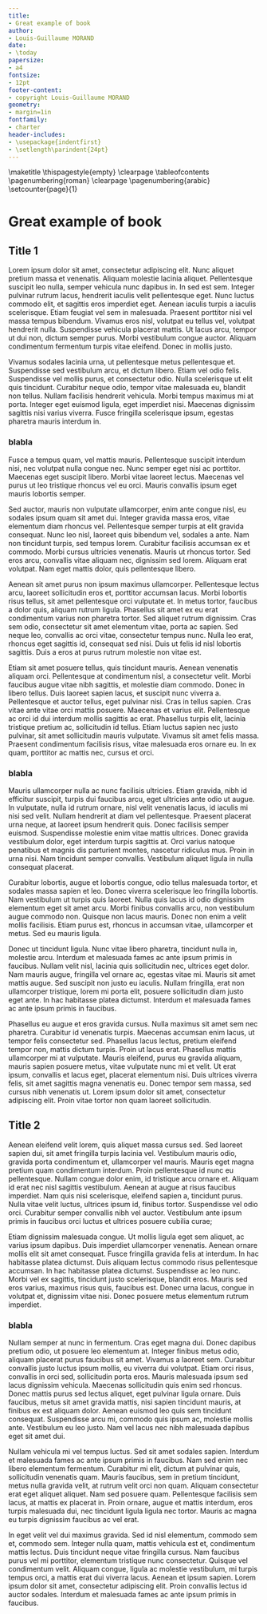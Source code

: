 ```yaml
---
title:
- Great example of book
author:
- Louis-Guillaume MORAND
date:
- \today
papersize:
- a4
fontsize:
- 12pt
footer-content:
- copyright Louis-Guillaume MORAND
geometry:
- margin=1in
fontfamily:
- charter
header-includes:
- \usepackage{indentfirst}
- \setlength\parindent{24pt}
---
```


\maketitle
\thispagestyle{empty}
\clearpage
\tableofcontents
\pagenumbering{roman}
\clearpage
\pagenumbering{arabic}
\setcounter{page}{1}

# Great example of book

## Title 1

Lorem ipsum dolor sit amet, consectetur adipiscing elit. Nunc aliquet pretium massa et venenatis. Aliquam molestie lacinia aliquet. Pellentesque suscipit leo nulla, semper vehicula nunc dapibus in. In sed est sem. Integer pulvinar rutrum lacus, hendrerit iaculis velit pellentesque eget. Nunc luctus commodo elit, et sagittis eros imperdiet eget. Aenean iaculis turpis a iaculis scelerisque. Etiam feugiat vel sem in malesuada. Praesent porttitor nisi vel massa tempus bibendum. Vivamus eros nisl, volutpat eu tellus vel, volutpat hendrerit nulla. Suspendisse vehicula placerat mattis. Ut lacus arcu, tempor ut dui non, dictum semper purus. Morbi vestibulum congue auctor. Aliquam condimentum fermentum turpis vitae eleifend. Donec in mollis justo.

Vivamus sodales lacinia urna, ut pellentesque metus pellentesque et. Suspendisse sed vestibulum arcu, et dictum libero. Etiam vel odio felis. Suspendisse vel mollis purus, et consectetur odio. Nulla scelerisque ut elit quis tincidunt. Curabitur neque odio, tempor vitae malesuada eu, blandit non tellus. Nullam facilisis hendrerit vehicula. Morbi tempus maximus mi at porta. Integer eget euismod ligula, eget imperdiet nisi. Maecenas dignissim sagittis nisi varius viverra. Fusce fringilla scelerisque ipsum, egestas pharetra mauris interdum in.

### blabla 

Fusce a tempus quam, vel mattis mauris. Pellentesque suscipit interdum nisi, nec volutpat nulla congue nec. Nunc semper eget nisi ac porttitor. Maecenas eget suscipit libero. Morbi vitae laoreet lectus. Maecenas vel purus ut leo tristique rhoncus vel eu orci. Mauris convallis ipsum eget mauris lobortis semper.

Sed auctor, mauris non vulputate ullamcorper, enim ante congue nisl, eu sodales ipsum quam sit amet dui. Integer gravida massa eros, vitae elementum diam rhoncus vel. Pellentesque semper turpis at elit gravida consequat. Nunc leo nisl, laoreet quis bibendum vel, sodales a ante. Nam non tincidunt turpis, sed tempus lorem. Curabitur facilisis accumsan ex et commodo. Morbi cursus ultricies venenatis. Mauris ut rhoncus tortor. Sed eros arcu, convallis vitae aliquam nec, dignissim sed lorem. Aliquam erat volutpat. Nam eget mattis dolor, quis pellentesque libero.

Aenean sit amet purus non ipsum maximus ullamcorper. Pellentesque lectus arcu, laoreet sollicitudin eros et, porttitor accumsan lacus. Morbi lobortis risus tellus, sit amet pellentesque orci vulputate et. In metus tortor, faucibus a dolor quis, aliquam rutrum ligula. Phasellus sit amet ex eu erat condimentum varius non pharetra tortor. Sed aliquet rutrum dignissim. Cras sem odio, consectetur sit amet elementum vitae, porta ac sapien. Sed neque leo, convallis ac orci vitae, consectetur tempus nunc. Nulla leo erat, rhoncus eget sagittis id, consequat sed nisi. Duis ut felis id nisl lobortis sagittis. Duis a eros at purus rutrum molestie non vitae est.

Etiam sit amet posuere tellus, quis tincidunt mauris. Aenean venenatis aliquam orci. Pellentesque at condimentum nisl, a consectetur velit. Morbi faucibus augue vitae nibh sagittis, et molestie diam commodo. Donec in libero tellus. Duis laoreet sapien lacus, et suscipit nunc viverra a. Pellentesque et auctor tellus, eget pulvinar nisi. Cras in tellus sapien. Cras vitae ante vitae orci mattis posuere. Maecenas et varius elit. Pellentesque ac orci id dui interdum mollis sagittis ac erat. Phasellus turpis elit, lacinia tristique pretium ac, sollicitudin id tellus. Etiam luctus sapien nec justo pulvinar, sit amet sollicitudin mauris vulputate. Vivamus sit amet felis massa. Praesent condimentum facilisis risus, vitae malesuada eros ornare eu. In ex quam, porttitor ac mattis nec, cursus et orci.

### blabla 

Mauris ullamcorper nulla ac nunc facilisis ultricies. Etiam gravida, nibh id efficitur suscipit, turpis dui faucibus arcu, eget ultricies ante odio ut augue. In vulputate, nulla id rutrum ornare, nisl velit venenatis lacus, id iaculis mi nisi sed velit. Nullam hendrerit at diam vel pellentesque. Praesent placerat urna neque, at laoreet ipsum hendrerit quis. Donec facilisis semper euismod. Suspendisse molestie enim vitae mattis ultrices. Donec gravida vestibulum dolor, eget interdum turpis sagittis at. Orci varius natoque penatibus et magnis dis parturient montes, nascetur ridiculus mus. Proin in urna nisi. Nam tincidunt semper convallis. Vestibulum aliquet ligula in nulla consequat placerat.

Curabitur lobortis, augue et lobortis congue, odio tellus malesuada tortor, et sodales massa sapien et leo. Donec viverra scelerisque leo fringilla lobortis. Nam vestibulum ut turpis quis laoreet. Nulla quis lacus id odio dignissim elementum eget sit amet arcu. Morbi finibus convallis arcu, non vestibulum augue commodo non. Quisque non lacus mauris. Donec non enim a velit mollis facilisis. Etiam purus est, rhoncus in accumsan vitae, ullamcorper et metus. Sed eu mauris ligula.

Donec ut tincidunt ligula. Nunc vitae libero pharetra, tincidunt nulla in, molestie arcu. Interdum et malesuada fames ac ante ipsum primis in faucibus. Nullam velit nisl, lacinia quis sollicitudin nec, ultrices eget dolor. Nam mauris augue, fringilla vel ornare ac, egestas vitae mi. Mauris sit amet mattis augue. Sed suscipit non justo eu iaculis. Nullam fringilla, erat non ullamcorper tristique, lorem mi porta elit, posuere sollicitudin diam justo eget ante. In hac habitasse platea dictumst. Interdum et malesuada fames ac ante ipsum primis in faucibus.

Phasellus eu augue et eros gravida cursus. Nulla maximus sit amet sem nec pharetra. Curabitur id venenatis turpis. Maecenas accumsan enim lacus, ut tempor felis consectetur sed. Phasellus lacus lectus, pretium eleifend tempor non, mattis dictum turpis. Proin ut lacus erat. Phasellus mattis ullamcorper mi at vulputate. Mauris eleifend, purus eu gravida aliquam, mauris sapien posuere metus, vitae vulputate nunc mi et velit. Ut erat ipsum, convallis et lacus eget, placerat elementum nisi. Duis ultrices viverra felis, sit amet sagittis magna venenatis eu. Donec tempor sem massa, sed cursus nibh venenatis ut. Lorem ipsum dolor sit amet, consectetur adipiscing elit. Proin vitae tortor non quam laoreet sollicitudin.

## Title 2

Aenean eleifend velit lorem, quis aliquet massa cursus sed. Sed laoreet sapien dui, sit amet fringilla turpis lacinia vel. Vestibulum mauris odio, gravida porta condimentum et, ullamcorper vel mauris. Mauris eget magna pretium quam condimentum interdum. Proin pellentesque id nunc eu pellentesque. Nullam congue dolor enim, id tristique arcu ornare et. Aliquam id erat nec nisl sagittis vestibulum. Aenean at augue at risus faucibus imperdiet. Nam quis nisi scelerisque, eleifend sapien a, tincidunt purus. Nulla vitae velit luctus, ultrices ipsum id, finibus tortor. Suspendisse vel odio orci. Curabitur semper convallis nibh vel auctor. Vestibulum ante ipsum primis in faucibus orci luctus et ultrices posuere cubilia curae;

Etiam dignissim malesuada congue. Ut mollis ligula eget sem aliquet, ac varius ipsum dapibus. Duis imperdiet ullamcorper venenatis. Aenean ornare mollis elit sit amet consequat. Fusce fringilla gravida felis at interdum. In hac habitasse platea dictumst. Duis aliquam lectus commodo risus pellentesque accumsan. In hac habitasse platea dictumst. Suspendisse ac leo nunc. Morbi vel ex sagittis, tincidunt justo scelerisque, blandit eros. Mauris sed eros varius, maximus risus quis, faucibus est. Donec urna lacus, congue in volutpat et, dignissim vitae nisi. Donec posuere metus elementum rutrum imperdiet.

### blabla 

Nullam semper at nunc in fermentum. Cras eget magna dui. Donec dapibus pretium odio, ut posuere leo elementum at. Integer finibus metus odio, aliquam placerat purus faucibus sit amet. Vivamus a laoreet sem. Curabitur convallis justo luctus ipsum mollis, eu viverra dui volutpat. Etiam orci risus, convallis in orci sed, sollicitudin porta eros. Mauris malesuada ipsum sed lacus dignissim vehicula. Maecenas sollicitudin quis enim sed rhoncus. Donec mattis purus sed lectus aliquet, eget pulvinar ligula ornare. Duis faucibus, metus sit amet gravida mattis, nisi sapien tincidunt mauris, at finibus ex est aliquam dolor. Aenean euismod leo quis sem tincidunt consequat. Suspendisse arcu mi, commodo quis ipsum ac, molestie mollis ante. Vestibulum eu leo justo. Nam vel lacus nec nibh malesuada dapibus eget sit amet dui.

Nullam vehicula mi vel tempus luctus. Sed sit amet sodales sapien. Interdum et malesuada fames ac ante ipsum primis in faucibus. Nam sed enim nec libero elementum fermentum. Curabitur mi elit, dictum at pulvinar quis, sollicitudin venenatis quam. Mauris faucibus, sem in pretium tincidunt, metus nulla gravida velit, at rutrum velit orci non quam. Aliquam consectetur erat eget aliquet aliquet. Nam sed posuere quam. Pellentesque facilisis sem lacus, at mattis ex placerat in. Proin ornare, augue et mattis interdum, eros turpis malesuada dui, nec tincidunt ligula ligula nec tortor. Mauris ac magna eu turpis dignissim faucibus ac vel erat.

In eget velit vel dui maximus gravida. Sed id nisl elementum, commodo sem et, commodo sem. Integer nulla quam, mattis vehicula est et, condimentum mattis lectus. Duis tincidunt neque vitae fringilla cursus. Nam faucibus purus vel mi porttitor, elementum tristique nunc consectetur. Quisque vel condimentum velit. Aliquam congue, ligula ac molestie vestibulum, mi turpis tempus orci, a mattis erat dui viverra lacus. Aenean et ipsum sapien. Lorem ipsum dolor sit amet, consectetur adipiscing elit. Proin convallis lectus id auctor sodales. Interdum et malesuada fames ac ante ipsum primis in faucibus. 
